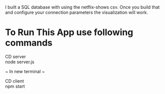 I built a SQL database with using the netflix-shows csv.  Once you build that and configure your connection parameters the visualization will work.  


# To Run This App use following commands

CD server  
node server.js  

~ In new terminal ~  

CD client   
npm start  


